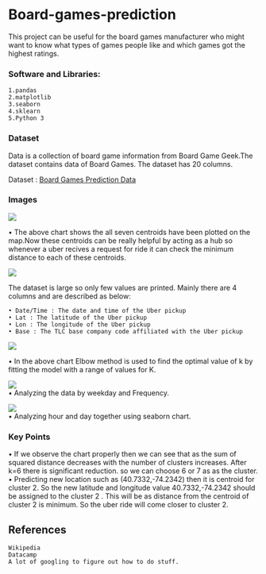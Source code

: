 # Board-games-prediction

This project can be useful for the board games manufacturer who might want to know what types of games people like and which games got the highest ratings.

### Software and Libraries:

    1.pandas
    2.matplotlib
    3.seaborn
    4.sklearn
    5.Python 3
    
### Dataset
Data is a collection of board game information from Board Game Geek.The dataset contains data of Board Games. The dataset has 20 columns.

Dataset : [Board Games Prediction Data](https://www.kaggle.com/centipede148/board-games-prediction-data)

### Images

![](images/.png)<br/>

• The above chart shows the all seven centroids have been plotted on the map.Now these centroids can be really helpful by acting as a hub so whenever a uber recives a request for ride it can check the minimum distance to each of these centroids. 

![](images/.png)<br/>

The dataset is large so only few values are printed. Mainly there are 4 columns and are described as below:

    • Date/Time : The date and time of the Uber pickup
    • Lat : The latitude of the Uber pickup
    • Lon : The longitude of the Uber pickup
    • Base : The TLC base company code affiliated with the Uber pickup



![](images/ut_pic3.png)<br/>

• In the above chart Elbow method is used to find the optimal value of k by fitting the model with a range of values for K.

![](images/ut_pic4.png)<br/>
• Analyzing the data by weekday and Frequency. 

![](images/ut_pic5.png)<br/>
• Analyzing hour and day together using seaborn chart.      



### Key Points
• If we observe the chart properly then we can see that as the sum of squared distance decreases with the number of clusters  increases. After k=6 there is significant reduction. so we can choose 6 or 7 as as the cluster.<br/>
• Predicting new location such as (40.7332,-74.2342) then it is centroid for cluster 2. 
So the new latitude and longitude value 40.7332,-74.2342 should be assigned to the cluster 2 . This will be as distance from the centroid of cluster 2 is minimum. So the uber ride will come closer to cluster 2.

    
## References

    Wikipedia
    Datacamp
    A lot of googling to figure out how to do stuff.    

